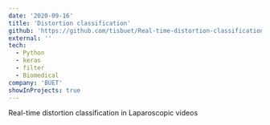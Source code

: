```yaml
---
date: '2020-09-16'
title: 'Distortion classification'
github: 'https://github.com/tisbuet/Real-time-distortion-classification-in-Laparoscopic-videos'
external: ''
tech:
  - Python
  - keras
  - filter
  - Biomedical
company: 'BUET'
showInProjects: true
---
```


Real-time distortion classification in Laparoscopic videos
